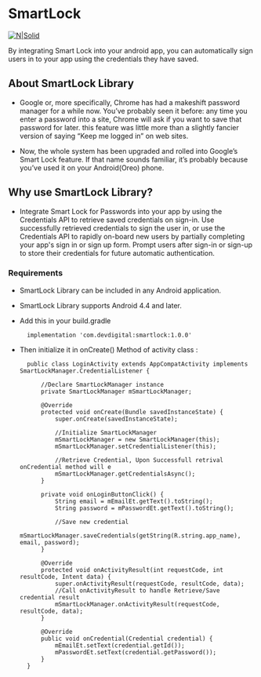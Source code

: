 # SmartLock

[![N|Solid](http://www.devdigital.com/themes/devdigital2015/images/logo.png)](http://devdigital.com/)

By integrating Smart Lock into your android app, you can automatically sign users in to your app using the credentials they have saved.

## About SmartLock Library
 - Google or, more specifically, Chrome has had a makeshift password manager for a while now. You’ve probably seen it before: any time you enter a password into a site, Chrome will ask if you want to save that password for later. this feature was little more than a slightly fancier version of saying “Keep me logged in” on web sites.

 - Now, the whole system has been upgraded and rolled into Google’s Smart Lock feature. If that name sounds familiar, it’s probably because you’ve used it on your Android(Oreo) phone.

## Why use SmartLock Library?
- Integrate Smart Lock for Passwords into your app by using the Credentials API to retrieve saved credentials on sign-in. Use successfully retrieved credentials to sign the user in, or use the Credentials API to rapidly on-board new users by partially completing your app's sign in or sign up form. Prompt users after sign-in or sign-up to store their credentials for future automatic authentication.

### Requirements
- SmartLock Library can be included in any Android application.
- SmartLock Library supports Android 4.4 and later.
- Add this in your build.gradle
           	
        implementation 'com.devdigital:smartlock:1.0.0'
        
- Then initialize it in onCreate() Method of activity class :
            	
        public class LoginActivity extends AppCompatActivity implements SmartLockManager.CredentialListener {
            
            //Declare SmartLockManager instance
            private SmartLockManager mSmartLockManager;

            @Override
            protected void onCreate(Bundle savedInstanceState) {
                super.onCreate(savedInstanceState);
               
                //Initialize SmartLockManager
                mSmartLockManager = new SmartLockManager(this);
                mSmartLockManager.setCredentialListener(this);

                //Retrieve Credential, Upon Successfull retrival onCredential method will e
                mSmartLockManager.getCredentialsAsync();	
            }
        
            private void onLoginButtonClick() {
                String email = mEmailEt.getText().toString();
                String password = mPasswordEt.getText().toString();

                //Save new credential
                mSmartLockManager.saveCredentials(getString(R.string.app_name), email, password);
            }
        
            @Override
            protected void onActivityResult(int requestCode, int resultCode, Intent data) {
                super.onActivityResult(requestCode, resultCode, data);
                //Call onActivityResult to handle Retrieve/Save credential result 
                mSmartLockManager.onActivityResult(requestCode, resultCode, data);
            }
        
            @Override
            public void onCredential(Credential credential) {
                mEmailEt.setText(credential.getId());
                mPasswordEt.setText(credential.getPassword());
            }
        }
        
        

